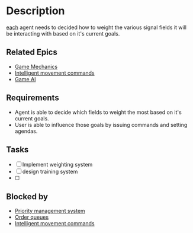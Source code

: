 # Description

[each](../../docs/Pools/Dynamic/each.md) agent needs to decided how to weight the various signal fields it will be interacting with based on it's current goals.

## Related Epics
- [Game Mechanics](Game%20Mechanics.md)
- [Intelligent movement commands](Intelligent%20movement%20commands.md)
- [Game AI](Game%20AI.md)
## Requirements

- Agent is able to decide which fields to weight the most based on it's current goals.
- User is able to influence those goals by issuing commands and setting agendas.

## Tasks 

- [ ] Implement weighting system
- [ ] design training system
- [ ] 

## Blocked by 

- [Priority management system](Priority%20management%20system.md)
- [Order queues](Order%20queues.md)
- [Intelligent movement commands](Intelligent%20movement%20commands.md)

